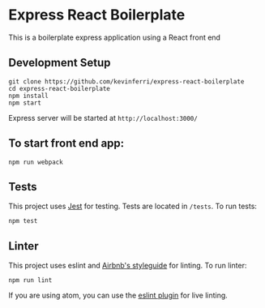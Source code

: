 # Express React Boilerplate

This is a boilerplate express application using a React front end

## Development Setup

```
git clone https://github.com/kevinferri/express-react-boilerplate
cd express-react-boilerplate
npm install
npm start
```

Express server will be started at `http://localhost:3000/`

## To start front end app:

```
npm run webpack
```

## Tests

This project uses [Jest](https://facebook.github.io/jest/) for testing.
Tests are located in `/tests`.
To run tests:

```
npm test
```

## Linter

This project uses eslint and [Airbnb's styleguide](https://github.com/airbnb/javascript) for linting.
To run linter:

```
npm run lint
```

If you are using atom, you can use the [eslint plugin](https://atom.io/packages/eslint) for live linting.
